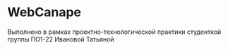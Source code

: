 # WebCanape
Выполнено в рамках проектно-технологической практики студенткой группы ПО1-22 Ивановой Татьяной
